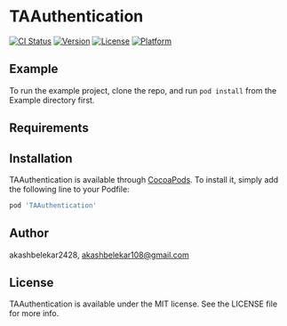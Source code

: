 # TAAuthentication

[![CI Status](https://img.shields.io/travis/akashbelekar2428/TAAuthentication.svg?style=flat)](https://travis-ci.org/akashbelekar2428/TAAuthentication)
[![Version](https://img.shields.io/cocoapods/v/TAAuthentication.svg?style=flat)](https://cocoapods.org/pods/TAAuthentication)
[![License](https://img.shields.io/cocoapods/l/TAAuthentication.svg?style=flat)](https://cocoapods.org/pods/TAAuthentication)
[![Platform](https://img.shields.io/cocoapods/p/TAAuthentication.svg?style=flat)](https://cocoapods.org/pods/TAAuthentication)

## Example

To run the example project, clone the repo, and run `pod install` from the Example directory first.

## Requirements

## Installation

TAAuthentication is available through [CocoaPods](https://cocoapods.org). To install
it, simply add the following line to your Podfile:

```ruby
pod 'TAAuthentication'
```

## Author

akashbelekar2428, akashbelekar108@gmail.com

## License

TAAuthentication is available under the MIT license. See the LICENSE file for more info.
